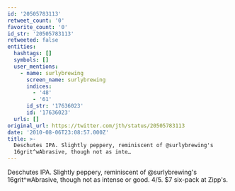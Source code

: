```yaml
---
id: '20505783113'
retweet_count: '0'
favorite_count: '0'
id_str: '20505783113'
retweeted: false
entities:
  hashtags: []
  symbols: []
  user_mentions:
    - name: surlybrewing
      screen_name: surlybrewing
      indices:
        - '48'
        - '61'
      id_str: '17636023'
      id: '17636023'
  urls: []
original_url: https://twitter.com/jth/status/20505783113
date: '2010-08-06T23:08:57.000Z'
title: >-
  Deschutes IPA. Slightly peppery, reminiscent of @surlybrewing's
  16grit^wAbrasive, though not as inte…
---
```


Deschutes IPA. Slightly peppery, reminiscent of @surlybrewing's 16grit^wAbrasive, though not as intense or good. 4/5. $7 six-pack at Zipp's.